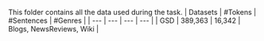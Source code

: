 
This folder contains all the data used during the task.
| Datasets | #Tokens | #Sentences | #Genres |
| --- | --- | --- | --- |
| GSD | 389,363 | 16,342 | Blogs, NewsReviews, Wiki |
